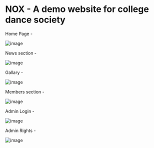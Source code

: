# NOX - A demo website for college dance society

Home Page -

![image](https://user-images.githubusercontent.com/43871371/125808312-75d2bfba-5374-429d-bd3a-13aa87a1a632.png)

News section -

![image](https://user-images.githubusercontent.com/43871371/125808424-06bbcaf8-d3b6-4b50-bdd2-2992bc04d36c.png)

Gallary -

![image](https://user-images.githubusercontent.com/43871371/125808475-6a890938-9ca9-42a6-b13d-076cfdf3e203.png)

Members section -

![image](https://user-images.githubusercontent.com/43871371/125808630-194a12b5-1436-4fae-84c0-e527288d3107.png)

Admin Login -

![image](https://user-images.githubusercontent.com/43871371/125808706-b26cb1db-9840-47d9-9f5b-0154ac0650b3.png)

Admin Rights -

![image](https://user-images.githubusercontent.com/43871371/125809819-973703f1-b35d-411a-bad0-6fd480a4e4c7.png)


